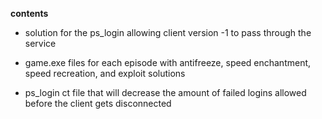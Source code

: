 **contents**

* solution for the ps_login allowing client version -1 to pass through the service

* game.exe files for each episode with antifreeze, speed enchantment, speed recreation, and exploit solutions

* ps_login ct file that will decrease the amount of failed logins allowed before the client gets disconnected
